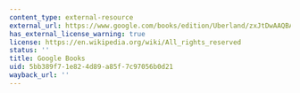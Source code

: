 ```yaml
---
content_type: external-resource
external_url: https://www.google.com/books/edition/Uberland/zxJtDwAAQBAJ?hl=en&gbpv=1
has_external_license_warning: true
license: https://en.wikipedia.org/wiki/All_rights_reserved
status: ''
title: Google Books
uid: 5bb389f7-1e82-4d89-a85f-7c97056b0d21
wayback_url: ''
---
```

